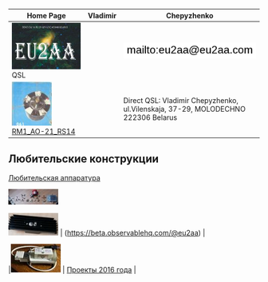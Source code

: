 | Home Page | Vladimir | Chepyzhenko |
| ------------- | ------------- | ------------- |
|![QSL](photo/22.jpg) QSL | |![mailto](photo/mailto3.png) |
|[![RM1_AO-21_RS14](photo/28.jpg)](http://eu2aa.qrz.ru/rm1.html) [ RM1_AO-21_RS14 ](http://eu2aa.qrz.ru/rm1.html) |  | Direct QSL: Vladimir Chepyzhenko, ul.Vilenskaja, 37-29, MOLODECHNO 222306 Belarus | 

## Любительские конструкции

[Любительская аппаратура](https://beta.observablehq.com/@eu2aa?tab=collections)<br>

![Любительская аппаратура](photo/0LK2.jpg)

[![Любительская аппаратура](photo/0LK.jpg)](https://beta.observablehq.com/@eu2aa) | (https://beta.observablehq.com/@eu2aa) |

|[![Проекты 2016 год ](photo/0LK1.jpg)](https://eu2aa.com/AmRig.html) | [Проекты 2016 года](https://eu2aa.com/AmRig.html) |
